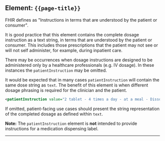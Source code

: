 ## Element: `{{page-title}}`

FHIR defines as "Instructions in terms that are understood by the patient or consumer".

It is good practice that this element contains the complete dosage instruction as a text string, in terms that are understood by the patient or consumer. This includes those prescriptions that the patient may not see or will not self administer, for example, during inpatient care. 

There may be occurrences when dosage instructions are designed to be administered only by a healthcare professionals (e.g. IV dosage). In these instances the `patientInstruction` may be omitted. 

It would be expected that in many cases `patientInstruction` will contain the same dose string as `text`. The benefit of this element is when different dosage phrasing is required for the clinician and the patient.

```xml
<patientInstruction value="2 tablet - 4 times a day - at a meal - Dissolve or mix with water before taking - up to a maximum of 12 tablets in 24 hours"/>
```

If omitted, patient-facing use cases should present the string representation of the completed dosage as defined within `text`.

<div class="nhsd-a-box nhsd-a-box--bg-light-blue nhsd-!t-margin-bottom-6 nhsd-t-body">
    <strong>Note:</strong>
The <code>patientInstruction</code> element is <strong>not</strong> intended to provide instructions for a medication dispensing label.
</div>

---